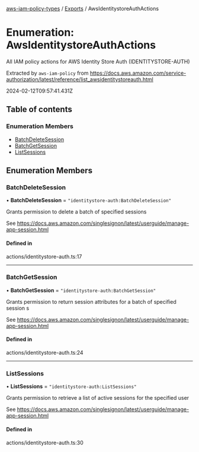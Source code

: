 [aws-iam-policy-types](../README.md) / [Exports](../modules.md) / AwsIdentitystoreAuthActions

# Enumeration: AwsIdentitystoreAuthActions

All IAM policy actions for AWS Identity Store Auth (IDENTITYSTORE-AUTH)

Extracted by `aws-iam-policy` from
https://docs.aws.amazon.com/service-authorization/latest/reference/list_awsidentitystoreauth.html

2024-02-12T09:57:41.431Z

## Table of contents

### Enumeration Members

- [BatchDeleteSession](AwsIdentitystoreAuthActions.md#batchdeletesession)
- [BatchGetSession](AwsIdentitystoreAuthActions.md#batchgetsession)
- [ListSessions](AwsIdentitystoreAuthActions.md#listsessions)

## Enumeration Members

### BatchDeleteSession

• **BatchDeleteSession** = ``"identitystore-auth:BatchDeleteSession"``

Grants permission to delete a batch of specified sessions

See https://docs.aws.amazon.com/singlesignon/latest/userguide/manage-app-session.html

#### Defined in

actions/identitystore-auth.ts:17

___

### BatchGetSession

• **BatchGetSession** = ``"identitystore-auth:BatchGetSession"``

Grants permission to return session attributes for a batch of specified session
s

See https://docs.aws.amazon.com/singlesignon/latest/userguide/manage-app-session.html

#### Defined in

actions/identitystore-auth.ts:24

___

### ListSessions

• **ListSessions** = ``"identitystore-auth:ListSessions"``

Grants permission to retrieve a list of active sessions for the specified user

See https://docs.aws.amazon.com/singlesignon/latest/userguide/manage-app-session.html

#### Defined in

actions/identitystore-auth.ts:30
